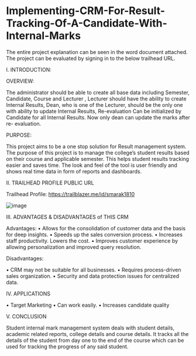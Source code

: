# Implementing-CRM-For-Result-Tracking-Of-A-Candidate-With-Internal-Marks

The entire project explanation can be seen in the word document attached. The project can be evaluated by signing in to the below trailhead URL.


I. INTRODUCTION:

OVERVIEW:

The administrator should be able to create all base data including Semester, Candidate, Course and Lecturer , Lecturer should have the ability to create Internal Results, Dean, who is one of the Lecturer, should be the only one with ability to update Internal Results, Re-evaluation Can be initialized by Candidate for all Internal Results. Now only dean can update the marks after re- evaluation.

PURPOSE:

This project aims to be a one stop solution for Result management system. The purpose of this project is to manage the college’s student results based on their course and applicable semester. This helps student results tracking easier and saves time. The look and feel of the tool is user friendly and shows real time data in form of reports and dashboards.

II. TRAILHEAD PROFILE PUBLIC URL 

Trailhead Profile: https://trailblazer.me/id/smarak1810

![image](https://github.com/Foxyy-SM/Implementing-CRM-For-Result-Tracking-Of-A-Candidate-With-Internal-Marks/assets/151149927/11d8c642-4e4f-41f6-8d93-0f16973081d7)


III. ADVANTAGES & DISADVANTAGES of THIS CRM

Advantages:
•	Allows for the consolidation of customer data and the basis for deep insights.
•	Speeds up the sales conversion process.
•	Increases staff productivity. Lowers the cost.
•	Improves customer experience by allowing personalization and improved query resolution.
  
Disadvantages:

•	CRM may not be suitable for all businesses.
•	Requires process-driven sales organization.
•	Security and data protection issues for centralized data.


IV.	APPLICATIONS

•	Target Marketing
•	Can work easily.
•	Increases candidate quality


V.	CONCLUSION

Student internal mark management system deals with student details, academic related reports, college details and course details.
It tracks all the details of the student from day one to the end of the course which can be used for tracking the progress of any said student.


